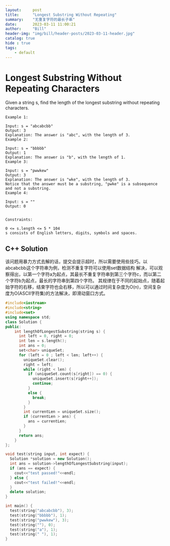 ```yaml
---
layout:     post
title:      "Longest Substring Without Repeating"
summary:    "无重复字符的最长子串"
date:       2023-03-11 11:00:21
author:     "Bill"
header-img: "img/bill/header-posts/2023-03-11-header.jpg"
catalog: true
hide : true
tags:
    - default
---
```


# Longest Substring Without Repeating Characters


Given a string s, find the length of the longest substring without repeating characters.


```
Example 1:

Input: s = "abcabcbb"
Output: 3
Explanation: The answer is "abc", with the length of 3.
Example 2:

Input: s = "bbbbb"
Output: 1
Explanation: The answer is "b", with the length of 1.
Example 3:

Input: s = "pwwkew"
Output: 3
Explanation: The answer is "wke", with the length of 3.
Notice that the answer must be a substring, "pwke" is a subsequence and not a substring.
Example 4:

Input: s = ""
Output: 0


Constraints:

0 <= s.length <= 5 * 104
s consists of English letters, digits, symbols and spaces.
```
## C++ Solution

该问题用暴力方式去解的话，提交会提示超时，所以需要使用些技巧。以abcabcbb这个字符串为例，检测不重复字符可以使用set数据结构
解决，可以观察得出，以第一个字符a为起点，其最长不重复字符串到第三个字符c，而以第二个字符b为起点，最长的字符串到第四个字符。
其规律在于不同的起始点，随着起始字符的右移，结束字符也会右移，所以可以通过时间复杂度为O(n)，空间复杂度为O(ASCII字符集)的方法解决，即滑动窗口方式。

```c++
#include<iostream>
#include<string>
#include<set>
using namespace std;
class Solution {
public:
    int lengthOfLongestSubstring(string s) {
      int left = 0, right = 0;
      int len = s.length();
      int ans = 0;
      set<char> uniqueSet;
      for (left = 0 ; left < len; left++) {
        uniqueSet.clear();
        right = left;
        while (right < len) {
          if (uniqueSet.count(s[right]) == 0) {
            uniqueSet.insert(s[right++]);
            continue;
          }
          else {
            break;
          }
        }
        int currentLen = uniqueSet.size();
        if (currentLen > ans) {
          ans = currentLen;
        }
      }
      return ans;
    }
};

void test(string input, int expect) {
  Solution *solution = new Solution();
  int ans = solution->lengthOfLongestSubstring(input);
  if (ans == expect) {
    cout<<"test passed!"<<endl;
  } else {
    cout<<"test failed!"<<endl;
  }
  delete solution;
}

int main() {
  test(string("abcabcbb"), 3);
  test(string("bbbbb"), 1);
  test(string("pwwkew"), 3);
  test(string(""), 0);
  test(string("a"), 1);
  test(string(" "), 1);
}
```
